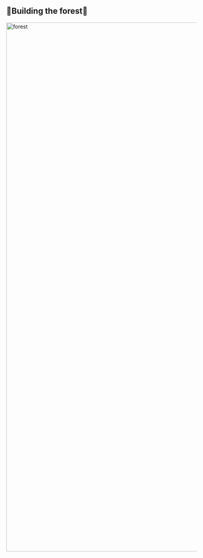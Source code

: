 ## 🌱Building the forest🌱

<img src="https://github.com/carcruz97/carcruz97/blob/main/forest.png" width="1400" alt="forest">
